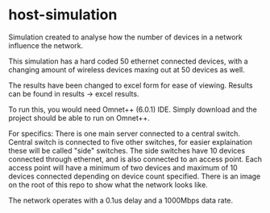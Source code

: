 # host-simulation
Simulation created to analyse how the number of devices in a network influence the network.

This simulation has a hard coded 50 ethernet connected devices, with a changing amount of wireless devices maxing out at 50 devices as well.

The results have been changed to excel form for ease of viewing.
Results can be found in results -> excel results.

To run this, you would need Omnet++ (6.0.1) IDE. Simply download and the project should be able to run on Omnet++.

For specifics:
There is one main server connected to a central switch.
Central switch is connected to five other switches, for easier explaination these will be called "side" switches.
The side switches have 10 devices connected through ethernet, and is also connected to an access point.
Each access point will have a minimum of two devices and maximum of 10 devices connected depending on device count specified.
There is an image on the root of this repo to show what the network looks like.

The network operates with a 0.1us delay and a 1000Mbps data rate.